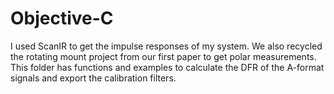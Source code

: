 # Objective-C

I used ScanIR to get the impulse responses of my system. We also recycled the rotating mount project from our first paper to get polar measurements. This folder has functions and examples to calculate the DFR of the A-format signals and export the calibration filters.
